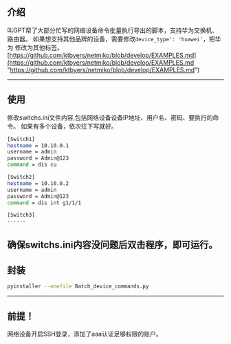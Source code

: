 ## 介绍 ##
叫GPT帮了大部分忙写的网络设备命令批量执行导出的脚本，支持华为交换机、路由器。
如果想支持其他品牌的设备，需要修改`device_type': 'huawei'`，把华为
修改为其他标签。
[https://github.com/ktbyers/netmiko/blob/develop/EXAMPLES.md](https://github.com/ktbyers/netmiko/blob/develop/EXAMPLES.md "https://github.com/ktbyers/netmiko/blob/develop/EXAMPLES.md")

----------

## 使用 ##
修改switchs.ini文件内容,包括网络设备设备IP地址、用户名、密码、要执行的命令。
如果有多个设备，依次往下写就好。
``` bash
[Switch1]
hostname = 10.10.0.1
username = admin
password = Admin@123
command = dis cu

[Switch2]
hostname = 10.10.0.2
username = admin
password = Admin@123
command = dis int g1/1/1

[Switch3]
······

```

确保switchs.ini内容没问题后双击程序，即可运行。
----------

## 封装 ##
``` bash
pyinstaller --onefile Batch_device_commands.py
```

----------

## 前提！ ##
网络设备开启SSH登录，添加了aaa认证足够权限的账户。
